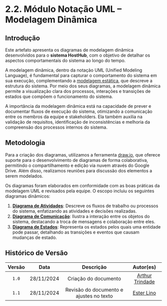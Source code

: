 # 2.2. Módulo Notação UML – Modelagem Dinâmica

## Introdução

Este artefato apresenta os diagramas de modelagem dinâmica desenvolvidos para o **sistema HostHub**, com o objetivo de detalhar os aspectos comportamentais do sistema ao longo do tempo.

A modelagem dinâmica, dentro da notação UML (Unified Modeling Language), é fundamental para capturar o comportamento do sistema em sua execução, complementando a [modelagem estática](2.1.ModelagemEstatica.md), que descreve a estrutura do sistema. Por meio dos seus diagramas, a modelagem dinâmica permite a visualização clara dos processos, interações e transições de estados que compõem o funcionamento do sistema.

A importância da modelagem dinâmica está na capacidade de prever e documentar fluxos de execução do sistema, otimizando a comunicação entre os membros da equipe e stakeholders. Ela também auxilia na validação de requisitos, identificação de inconsistências e melhoria da compreensão dos processos internos do sistema.

## Metodologia

Para a criação dos diagramas, utilizamos a ferramenta [draw.io](https://www.drawio.com/), que oferece suporte para o desenvolvimento de diagramas de forma colaborativa, permitindo o compartilhamento e edição via nuvem através do Google Drive. Além disso, realizamos reuniões para discussão dos elementos a serem modelados.

Os diagramas foram elaborados em conformidade com as boas práticas da modelagem UML e revisados pela equipe. O escopo incluiu os seguintes diagramas dinâmicos:

1. **[Diagrama de Atividades](/Modelagem/diagrama_de_classes.md)**: Descreve os fluxos de trabalho ou processos do sistema, enfatizando as atividades e decisões realizadas.
2. **[Diagrama de Comunicação](/Modelagem/DiagramaComunicacao.md)**: Ilustra a interação entre os objetos do sistema, destacando a troca de mensagens e colaboração entre eles.
3. **[Diagrama de Estados](/Modelagem/diagram_estados.md)**: Representa os estados pelos quais uma entidade pode passar, detalhando as transições e eventos que causam mudanças de estado.

## Histórico de Versão

| Versão |    Data    |         Descrição          |  Autor(es)  |
| :----: | :--------: | :------------------------: | :---------: |
| `1.0`  | 28/11/2024 | Criação do documento | [Arthur Trindade](https://github.com/trindadea) |
| `1.1`  | 28/11/2024 | Revisão do documento e ajustes no texto | [Ester Lino](https://github.com/esteerlino) |
